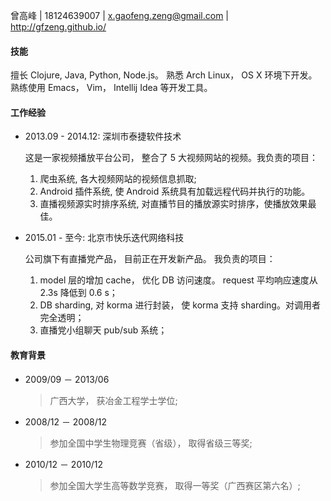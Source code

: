 曾高峰 | 18124639007 | <x.gaofeng.zeng@gmail.com> | <http://gfzeng.github.io/>

#### 技能
擅长 Clojure, Java, Python, Node.js。
熟悉 Arch Linux， OS X 环境下开发。
熟练使用 Emacs， Vim， Intellij Idea 等开发工具。

#### 工作经验
* 2013.09 - 2014.12: 深圳市泰捷软件技术

  这是一家视频播放平台公司， 整合了 5 大视频网站的视频。我负责的项目：
  1. 爬虫系统, 各大视频网站的视频信息抓取;
  2. Android 插件系统, 使 Android 系统具有加载远程代码并执行的功能。
  3. 直播视频源实时排序系统, 对直播节目的播放源实时排序，使播放效果最佳。

* 2015.01 - 至今:   北京市快乐迭代网络科技

  公司旗下有直播党产品， 目前正在开发新产品。 我负责的项目：
  1. model 层的增加 cache， 优化 DB 访问速度。 request 平均响应速度从 2.3s 降低到 0.6 s；
  2. DB sharding, 对 korma 进行封装， 使 korma 支持 sharding。对调用者完全透明；
  3. 直播党小组聊天 pub/sub 系统；

#### 教育背景
* 2009/09 － 2013/06
	> 广西大学， 获冶金工程学士学位;

* 2008/12 － 2008/12
	> 参加全国中学生物理竞赛（省级）， 取得省级三等奖;

* 2010/12 － 2010/12
	> 参加全国大学生高等数学竞赛， 取得一等奖（广西赛区第六名）;
